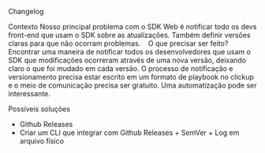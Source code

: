 Changelog

Contexto
Nosso principal problema com o SDK Web é notificar todo os devs front-end que usam o SDK sobre as atualizações. Também definir versões claras para que não ocorram problemas. 
 
O que precisar ser feito?
Encontrar uma maneira de notificar todos os desenvolvedores que usam o SDK que modificações ocorreram através de uma nova versão, deixando claro o que foi mudado em cada versão. O processo de notificação e versionamento precisa estar escrito em um formato de playbook no clickup e o meio de comunicação precisa ser gratuito. Uma automatização pode ser interessante.  

Possíveis soluções

- Github Releases
- Criar um CLI que integrar com Github Releases + SemVer + Log em arquivo físico
